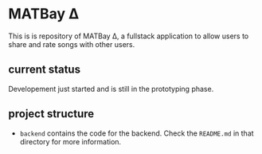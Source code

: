 # MATBay Δ
This is is repository of MATBay Δ, a fullstack application to allow users to share and rate songs with other users.

## current status
Developement just started and is still in the prototyping phase.

## project structure
* `backend` contains the code for the backend. Check the `README.md` in that directory for more information.
